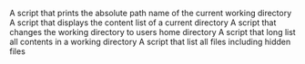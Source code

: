 A script that prints the absolute path name of the current working directory
A script that displays the content list of a current directory
A script that changes the working directory to users home directory
A script that long list all contents in a working directory
A script that list all files including hidden files
